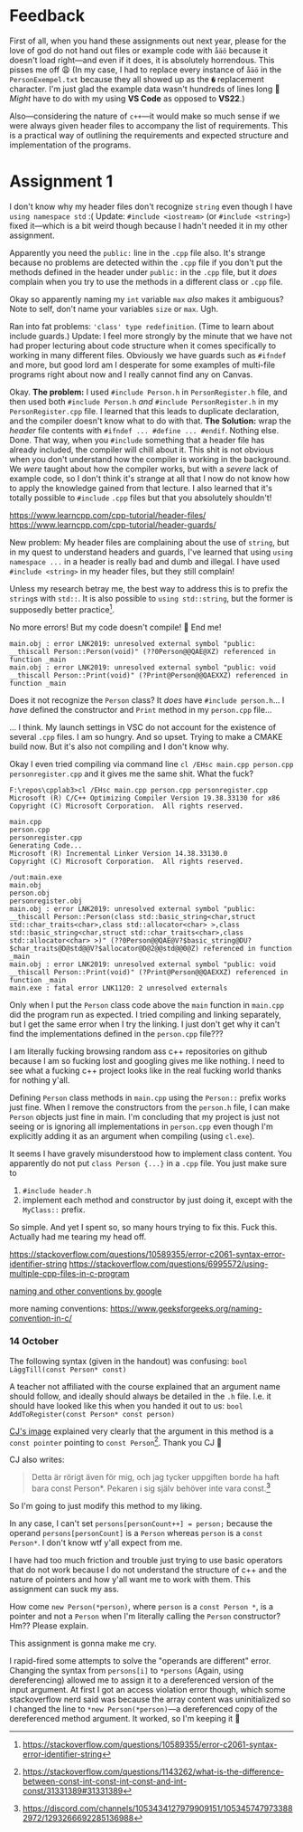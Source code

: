 # Feedback

First of all, when you hand these assignments out next year, please for the love of god do not hand out files or example code with `åäö` because it doesn't load right—and even if it does, it is absolutely horrendous. This pisses me off 😩 (In my case, I had to replace every instance of `åäö` in the `PersonExempel.txt` because they all showed up as the `�` replacement character. I'm just glad the example data wasn't hundreds of lines long 🙂 *Might* have to do with my using **VS Code** as opposed to **VS22**.)

Also—considering the nature of `c++`—it would make so much sense if we were always given header files to accompany the list of requirements. This is a practical way of outlining the requirements and expected structure and implementation of the programs.

# Assignment 1

I don't know why my header files don't recognize `string` even though I have `using namespace std` :( Update: `#include <iostream>` (or `#include <string>`) fixed it—which is a bit weird though because I hadn't needed it in my other assignment.

Apparently you need the `public:` line in the `.cpp` file also. It's strange because no problems are detected within the `.cpp` file if you don't put the methods defined in the header under `public:` in the `.cpp` file, but it *does* complain when you try to use the methods in a different class or `.cpp` file.

Okay so apparently naming my `int` variable `max` *also* makes it ambiguous? Note to self, don't name your variables `size` or `max`. Ugh.

Ran into fat problems: `'class' type redefinition`. (Time to learn about include guards.) Update: I feel more strongly by the minute that we have not had proper lecturing about code structure when it comes specifically to working in many different files. Obviously we have guards such as `#ifndef` and more, but good lord am I desperate for some examples of multi-file programs right about now and I really cannot find any on Canvas.

Okay. **The problem:** I used `#include Person.h` in `PersonRegister.h` file, and then used both `#include Person.h` *and* `#include PersonRegister.h` in my `PersonRegister.cpp` file. I learned that this leads to duplicate declaration, and the compiler doesn't know what to do with that. **The Solution:** wrap the *header* file contents with `#ifndef ... #define ... #endif`. Nothing else. Done. That way, when you `#include` something that a header file has already included, the compiler will chill about it. This shit is not obvious when you don't understand how the compiler is working in the background. We *were* taught about how the compiler works, but with a *severe* lack of example code, so I don't think it's strange at all that I now do not know how to apply the knowledge gained from that lecture. I also learned that it's totally possible to `#include` `.cpp` files but that you absolutely shouldn't!

https://www.learncpp.com/cpp-tutorial/header-files/
https://www.learncpp.com/cpp-tutorial/header-guards/

New problem: My header files are complaining about the use of `string`, but in my quest to understand headers and guards, I've learned that using `using namespace ...` in a header is really bad and dumb and illegal. I have used `#include <string>` in my header files, but they still complain!

Unless my research betray me, the best way to address this is to prefix the `string`s with `std::`. It is also possible to `using std::string`, but the former is supposedly better practice[^1].

No more errors! But my code doesn't compile! 🤠 End me!

```obj
main.obj : error LNK2019: unresolved external symbol "public: __thiscall Person::Person(void)" (??0Person@@QAE@XZ) referenced in function _main
main.obj : error LNK2019: unresolved external symbol "public: void __thiscall Person::Print(void)" (?Print@Person@@QAEXXZ) referenced in function _main
```

Does it not recognize the `Person` class? It *does* have `#include person.h`... I *have* defined the constructor and `Print` method in my `person.cpp` file...

... I think. My launch settings in VSC do not account for the existence of several `.cpp` files. I am so hungry. And so upset. Trying to make a CMAKE build now. But it's also not compiling and I don't know why.

Okay I even tried compiling via command line `cl /EHsc main.cpp person.cpp personregister.cpp` and it gives me the same shit. What the fuck?
```
F:\repos\cpplab3>cl /EHsc main.cpp person.cpp personregister.cpp
Microsoft (R) C/C++ Optimizing Compiler Version 19.38.33130 for x86
Copyright (C) Microsoft Corporation.  All rights reserved.

main.cpp
person.cpp
personregister.cpp
Generating Code...
Microsoft (R) Incremental Linker Version 14.38.33130.0
Copyright (C) Microsoft Corporation.  All rights reserved.

/out:main.exe
main.obj
person.obj
personregister.obj
main.obj : error LNK2019: unresolved external symbol "public: __thiscall Person::Person(class std::basic_string<char,struct std::char_traits<char>,class std::allocator<char> >,class std::basic_string<char,struct std::char_traits<char>,class std::allocator<char> >)" (??0Person@@QAE@V?$basic_string@DU?$char_traits@D@std@@V?$allocator@D@2@@std@@0@Z) referenced in function _main
main.obj : error LNK2019: unresolved external symbol "public: void __thiscall Person::Print(void)" (?Print@Person@@QAEXXZ) referenced in function _main
main.exe : fatal error LNK1120: 2 unresolved externals
```

Only when I put the `Person` class code above the `main` function in `main.cpp` did the program run as expected. I tried compiling and linking separately, but I get the same error when I try the linking. I just don't get why it can't find the implementations defined in the `person.cpp` file???

I am literally fucking browsing random ass c++ repositories on github because I am so fucking lost and googling gives me like nothing. I need to see what a fucking c++ project looks like in the real fucking world thanks for nothing y'all.

Defining `Person` class methods in `main.cpp` using the `Person::` prefix works just fine. When I remove the constructors from the `person.h` file, I can make `Person` objects just fine in main. I'm concluding that my project is just not seeing or is ignoring all implementations in `person.cpp` even though I'm explicitly adding it as an argument when compiling (using `cl.exe`).

It seems I have gravely misunderstood how to implement class content. You apparently do not put `class Person {...}` in a `.cpp` file. You just make sure to
1. `#include header.h`
2. implement each method and constructor by just doing it, except with the `MyClass::` prefix.

So simple. And yet I spent so, so many hours trying to fix this. Fuck this. Actually had me tearing my head off.

https://stackoverflow.com/questions/10589355/error-c2061-syntax-error-identifier-string
https://stackoverflow.com/questions/6995572/using-multiple-cpp-files-in-c-program

[naming and other conventions by google](https://google.github.io/styleguide/cppguide.html)

more naming conventions: https://www.geeksforgeeks.org/naming-convention-in-c/

### 14 October

The following syntax (given in the handout) was confusing: `bool LäggTill(const Person* const)`

A teacher not affiliated with the course explained that an argument name should follow, and ideally should always be detailed in the `.h` file. I.e. it should have looked like this when you handed it out to us: `bool AddToRegister(const Person* const person)`

[CJ's image](https://discord.com/channels/1053434127979909151/1053457479733882972/1293265408517869671) explained very clearly that the argument in this method is a `const pointer` pointing to `const Person`[^2]. Thank you CJ 🙏

CJ also writes:
> Detta är rörigt även för mig, och jag tycker uppgiften borde ha haft bara const Person*. Pekaren i sig själv behöver inte vara const.[^3]

So I'm going to just modify this method to my liking.

In any case, I can't set `persons[personCount++] = person;` because the operand `persons[personCount]` is a `Person` whereas `person` is a `const Person*`. I don't know wtf y'all expect from me.

I have had too much friction and trouble just trying to use basic operators that do not work because I do not understand the structure of c++ and the nature of pointers and how y'all want me to work with them. This assignment can suck my ass.

How come `new Person(*person)`, where `person` is a `const Person *`, is a pointer and not a `Person` when I'm literally calling the `Person` constructor? Hm?? Please explain.

This assignment is gonna make me cry.

I rapid-fired some attempts to solve the "operands are different" error. Changing the syntax from `persons[i]` to `*persons` (Again, using dereferencing) allowed me to assign it to a dereferenced version of the input argument. At first I got an access violation error though, which some stackoverflow nerd said was because the array content was uninitialized so I changed the line to `*new Person(*person)`—a dereferenced copy of the dereferenced method argument. It worked, so I'm keeping it 🙂

<!--  -->

[^1]: https://stackoverflow.com/questions/10589355/error-c2061-syntax-error-identifier-string
[^2]: https://stackoverflow.com/questions/1143262/what-is-the-difference-between-const-int-const-int-const-and-int-const/31331389#31331389
[^3]: https://discord.com/channels/1053434127979909151/1053457479733882972/1293266692285136988